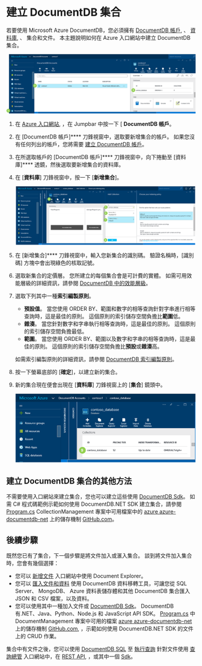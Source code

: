 <properties 
    pageTitle="建立 DocumentDB 資料庫集合 | Microsoft Azure" 
    description="了解如何使用 Azure DocumentDB 的線上服務入口網站、JSON 的受管理 NoSQL 文件資料庫，來建立集合。立即取得免費試用版。" 
    services="documentdb" 
    authors="mimig1" 
    manager="jhubbard" 
    editor="monicar" 
    documentationCenter=""/>

<tags 
    ms.service="documentdb" 
    ms.workload="data-services" 
    ms.tgt_pltfrm="na" 
    ms.devlang="na" 
    ms.topic="article" 
    ms.date="09/28/2015" 
    ms.author="mimig"/>


# 建立 DocumentDB 集合

若要使用 Microsoft Azure DocumentDB，您必須擁有 [DocumentDB 帳戶](documentdb-create-account.md), 、 [資料庫](documentdb-create-database.md), 、 集合和文件。 本主題說明如何在 Azure 入口網站中建立 DocumentDB 集合。

![螢幕擷取畫面，其中在 ](./media/documentdb-create-collection/docdb-database-creation-1-3.png)

1.  在 [Azure 入口網站](https://portal.azure.com/), ，在 Jumpbar 中按一下 [ **DocumentDB 帳戶**。

2.  在 [DocumentDB 帳戶]**** 刀鋒視窗中，選取要新增集合的帳戶。 如果您沒有任何列出的帳戶，您將需要 [建立 DocumentDB 帳戶](documentdb-create-account.md)。

3. 在所選取帳戶的 [DocumentDB 帳戶]**** 刀鋒視窗中，向下捲動至 [資料庫]**** 透鏡，然後選取要新增集合的資料庫。

4. 在 [**資料庫**] 刀鋒視窗中，按一下 [**新增集合**]。

    ![螢幕擷取畫面，其中反白顯示 ](./media/documentdb-create-collection/docdb-collection-creation-4-7.png)

5. 在 [新增集合]**** 刀鋒視窗中，輸入您新集合的識別碼。 驗證名稱時，[識別碼] 方塊中會出現綠色的核取記號。

6. 選取新集合的定價層。 您所建立的每個集合會是可計費的實體。 如需可用效能層級的詳細資訊，請參閱 [DocumentDB 中的效能層級](documentdb-performance-levels.md)。

7. 選取下列其中一種**索引編製原則**。

    - **預設值**。 當您使用 ORDER BY、範圍和數字的相等查詢針對字串進行相等查詢時，這是最佳的原則。 這個原則的索引儲存空間負擔比**範圍**低。
    - **雜湊**。 當您針對數字和字串執行相等查詢時，這是最佳的原則。 這個原則的索引儲存空間負擔最低。
    - **範圍**。 當您使用 ORDER BY、範圍以及數字和字串的相等查詢時，這是最佳的原則。 這個原則的索引儲存空間負擔比**預設**或**雜湊**高。

    如需索引編製原則的詳細資訊，請參閱 [DocumentDB 索引編製原則](documentdb-indexing-policies.md)。

8. 按一下螢幕底部的 [**確定**]，以建立新的集合。

9. 新的集合現在便會出現在 [**資料庫**] 刀鋒視窗上的 [**集合**] 鏡頭中。

    ![[資料庫] 刀鋒視窗中新集合的螢幕擷取畫面](./media/documentdb-create-collection/docdb-collection-creation-8.png)

## 建立 DocumentDB 集合的其他方法

不需要使用入口網站來建立集合，您也可以建立這些使用 [DocumentDB Sdk](https://msdn.microsoft.com/library/azure/dn781482.aspx)。 如需 C# 程式碼範例示範如何使用 DocumentDB.NET SDK 建立集合，請參閱 [Program.cs](https://github.com/Azure/azure-documentdb-net/blob/master/samples/code-samples/CollectionManagement/Program.cs) CollectionManagement 專案中可用檔案中的 [azure azure-documentdb-net](https://github.com/Azure/azure-documentdb-net) 上的儲存機制 [GitHub.com](https://github.com)。

## 後續步驟

既然您已有了集合，下一個步驟是將文件加入或滙入集合。 談到將文件加入集合時，您會有幾個選擇：

- 您可以 [新增文件](../documentdb-view-json-document-explorer.md) 入口網站中使用 Document Explorer。
- 您可以 [匯入文件和資料](documentdb-import-data.md) 使用 DocumentDB 資料移轉工具，可讓您從 SQL Server、 MongoDB、 Azure 資料表儲存體和其他 DocumentDB 集合匯入 JSON 和 CSV 檔案，以及資料。
- 您可以使用其中一種加入文件或 [DocumentDB Sdk](https://msdn.microsoft.com/library/azure/dn781482.aspx)。 DocumentDB 有.NET、Java、Python、Node.js 和 JavaScript API SDK。  [Program.cs](https://github.com/Azure/azure-documentdb-net/blob/master/samples/code-samples/DocumentManagement/Program.cs) 中 DocumentManagement 專案中可用的檔案 [azure azure-documentdb-net](https://github.com/Azure/azure-documentdb-net) 上的儲存機制 [GitHub.com](https://github.com), ，示範如何使用 DocumentDB.NET SDK 的文件上的 CRUD 作業。

集合中有文件之後，您可以使用 [DocumentDB SQL](documentdb-sql-query.md) 至 [執行查詢](documentdb-sql-query.md#executing-queries) 針對文件使用 [查詢總管](documentdb-query-collections-query-explorer.md) 入口網站中，在 [REST API](https://msdn.microsoft.com/library/azure/dn781481.aspx), ，或其中一個 [Sdk](https://msdn.microsoft.com/library/azure/dn781482.aspx)。





